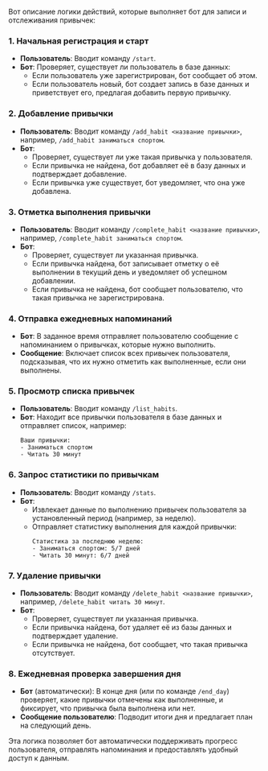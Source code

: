Вот описание логики действий, которые выполняет бот для записи и отслеживания привычек:

### 1. **Начальная регистрация и старт**
   - **Пользователь**: Вводит команду `/start`.
   - **Бот**: Проверяет, существует ли пользователь в базе данных:
     - Если пользователь уже зарегистрирован, бот сообщает об этом.
     - Если пользователь новый, бот создает запись в базе данных и приветствует его, предлагая добавить первую привычку.

### 2. **Добавление привычки**
   - **Пользователь**: Вводит команду `/add_habit <название привычки>`, например, `/add_habit заниматься спортом`.
   - **Бот**:
     - Проверяет, существует ли уже такая привычка у пользователя.
     - Если привычка не найдена, бот добавляет её в базу данных и подтверждает добавление.
     - Если привычка уже существует, бот уведомляет, что она уже добавлена.

### 3. **Отметка выполнения привычки**
   - **Пользователь**: Вводит команду `/complete_habit <название привычки>`, например, `/complete_habit заниматься спортом`.
   - **Бот**:
     - Проверяет, существует ли указанная привычка.
     - Если привычка найдена, бот записывает отметку о её выполнении в текущий день и уведомляет об успешном добавлении.
     - Если привычка не найдена, бот сообщает пользователю, что такая привычка не зарегистрирована.

### 4. **Отправка ежедневных напоминаний**
   - **Бот**: В заданное время отправляет пользователю сообщение с напоминанием о привычках, которые нужно выполнить.
   - **Сообщение**: Включает список всех привычек пользователя, подсказывая, что их нужно отметить как выполненные, если они выполнены.

### 5. **Просмотр списка привычек**
   - **Пользователь**: Вводит команду `/list_habits`.
   - **Бот**: Находит все привычки пользователя в базе данных и отправляет список, например:
     ```
     Ваши привычки:
     - Заниматься спортом
     - Читать 30 минут
     ```

### 6. **Запрос статистики по привычкам**
   - **Пользователь**: Вводит команду `/stats`.
   - **Бот**:
     - Извлекает данные по выполнению привычек пользователя за установленный период (например, за неделю).
     - Отправляет статистику выполнения для каждой привычки:
       ```
       Статистика за последнюю неделю:
       - Заниматься спортом: 5/7 дней
       - Читать 30 минут: 6/7 дней
       ```

### 7. **Удаление привычки**
   - **Пользователь**: Вводит команду `/delete_habit <название привычки>`, например, `/delete_habit читать 30 минут`.
   - **Бот**:
     - Проверяет, существует ли указанная привычка.
     - Если привычка найдена, бот удаляет её из базы данных и подтверждает удаление.
     - Если привычка не найдена, бот сообщает, что такая привычка отсутствует.

### 8. **Ежедневная проверка завершения дня**
   - **Бот** (автоматически): В конце дня (или по команде `/end_day`) проверяет, какие привычки отмечены как выполненные, и фиксирует, что привычка была выполнена или нет.
   - **Сообщение пользователю**: Подводит итоги дня и предлагает план на следующий день.

Эта логика позволяет бот автоматически поддерживать прогресс пользователя, отправлять напоминания и предоставлять удобный доступ к данным.
